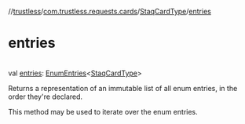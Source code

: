 //[trustless](../../../index.md)/[com.trustless.requests.cards](../index.md)/[StaqCardType](index.md)/[entries](entries.md)

# entries

\
val [entries](entries.md): [EnumEntries](https://kotlinlang.org/api/latest/jvm/stdlib/kotlin.enums/-enum-entries/index.html)&lt;[StaqCardType](index.md)&gt;

Returns a representation of an immutable list of all enum entries, in the order they're declared.

This method may be used to iterate over the enum entries.
